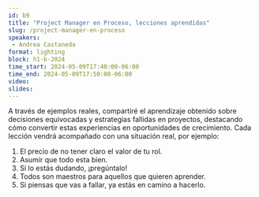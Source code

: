 ```yaml
---
id: b9
title: "Project Manager en Proceso, lecciones aprendidas"
slug: /project-manager-en-proceso
speakers:
 - Andrea Castaneda
format: lighting
block: h1-b-2024
time_start: 2024-05-09T17:40:00-06:00
time_end: 2024-05-09T17:50:00-06:00
video:
slides:
---
```


A través de ejemplos reales, compartiré el aprendizaje obtenido sobre decisiones equivocadas y estrategias fallidas en proyectos, destacando cómo convertir estas experiencias en oportunidades de crecimiento.
Cada lección vendrá acompañado con una situación real, por ejemplo:

1. El precio de no tener claro el valor de tu rol.
2. Asumir que todo esta bien.
3. Si lo estás dudando, ¡pregúntalo!
4. Todos son maestros para aquellos que quieren aprender.
5. Si piensas que vas a fallar, ya estás en camino a hacerlo.
